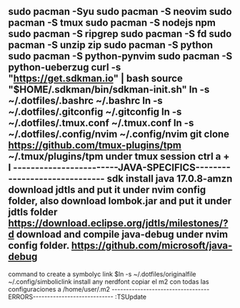 sudo pacman -Syu
sudo pacman -S neovim
sudo pacman -S tmux
sudo pacman -S nodejs npm
sudo pacman -S ripgrep
sudo pacman -S fd
sudo pacman -S unzip zip
sudo pacman -S python
sudo pacman -S python-pynvim
sudo pacman -S python-ueberzug
curl -s "https://get.sdkman.io" | bash 
source "$HOME/.sdkman/bin/sdkman-init.sh"
ln -s ~/.dotfiles/.bashrc ~/.bashrc
ln -s ~/.dotfiles/.gitconfig ~/.gitconfig
ln -s ~/.dotfiles/.tmux.conf ~/.tmux.conf
ln -s ~/.dotfiles/.config/nvim ~/.config/nvim
git clone https://github.com/tmux-plugins/tpm ~/.tmux/plugins/tpm
under tmux session ctrl a + I
------------------------JAVA-SPECIFICS------------------------------
sdk install java 17.0.8-amzn
download jdtls and put it under nvim config folder, also download lombok.jar and put it under jdtls folder
https://download.eclipse.org/jdtls/milestones/?d
download and compile java-debug under nvim config folder.
https://github.com/microsoft/java-debug
---------------------------------
command to create a symbolyc link $ln -s ~/.dotfiles/originalfile ~/.config/simboliclink
install any nerdfont
copiar el m2 con todas las configuraciones a /home/user/.m2
----------------------------------ERRORS----------------------------
:TSUpdate
